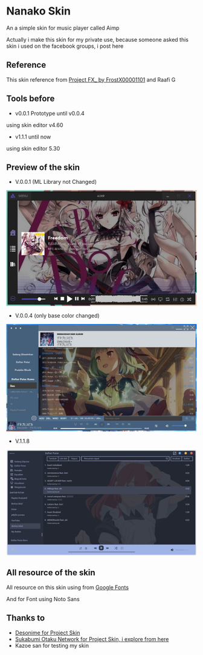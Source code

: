# Nanako Skin
An a simple skin for music player called Aimp

Actually i make this skin for my private use, because someone asked this skin i used on the facebook groups, i post here

## Reference
This skin reference from [Project FX_ by FrostX00001101](https://www.deviantart.com/frostx00001101/art/AIMP-4-Skin-Project-FX-761347205) and Raafi G

## Tools before
+ v0.0.1 Prototype until v0.0.4

using skin editor v4.60

+ v1.1.1 until now

 using skin editor 5.30

## Preview of the skin

- V.0.0.1 (ML Library not Changed)

![Preview Old Skin](Aset/1.jpg)

- V.0.0.4 (only base color changed)

![Preview Old Skin Prototype](Aset/4.jpg)

- V.1.1.8

![Preview New Skin](Aset/image-1.png)

## All resource of the skin
All resource on this skin using from [Google Fonts](https://fonts.google.com)

And for Font using Noto Sans

## Thanks to
+ [Desonime for Project Skin](https://www.deviantart.com/desonime/art/SoundMax-AIMP-Project-File-874776988)
+ [Sukabumi Otaku Network for Project Skin, i explore from here](https://project.smiotaku.my.id/download/source-skin)
+ Kazoe san for testing my skin

